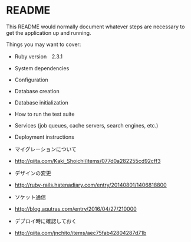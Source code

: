 # README

This README would normally document whatever steps are necessary to get the
application up and running.

Things you may want to cover:

* Ruby version　2.3.1

* System dependencies

* Configuration

* Database creation

* Database initialization

* How to run the test suite

* Services (job queues, cache servers, search engines, etc.)

* Deployment instructions

* マイグレーションについて
* http://qiita.com/Kaki_Shoichi/items/077d0a282255cd92cff3

* デザインの変更
* http://ruby-rails.hatenadiary.com/entry/20140801/1406818800


* ソケット通信
* http://blog.aqutras.com/entry/2016/04/27/210000
* デプロイ時に確認しておく
* http://qiita.com/jnchito/items/aec75fab42804287d71b
